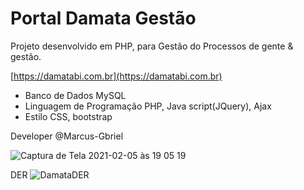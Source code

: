 # Portal Damata Gestão
Projeto desenvolvido em PHP, para Gestão do Processos de gente & gestão.

[https://damatabi.com.br](https://damatabi.com.br)

- Banco de Dados MySQL
- Linguagem de Programação PHP, Java script(JQuery), Ajax
- Estilo CSS, bootstrap

Developer @Marcus-Gbriel

![Captura de Tela 2021-02-05 às 19 05 19](https://user-images.githubusercontent.com/51893051/107094855-8798a900-67e6-11eb-8253-fa80e9db0d29.png)

DER
![DamataDER](https://user-images.githubusercontent.com/51893051/115979424-42218780-a55c-11eb-87fd-e00850fba179.png) 

